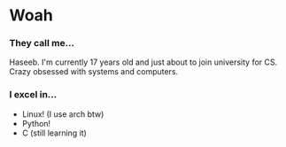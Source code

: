 # Woah 
### They call me...
Haseeb. I'm currently 17 years old and just about to join university for CS. Crazy obsessed with systems and computers.

### I excel in...
+ Linux! (I use arch btw)
+ Python!
+ C (still learning it)


